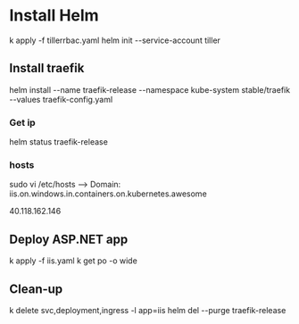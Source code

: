 # Install Helm

k apply -f tillerrbac.yaml
helm init --service-account tiller

## Install traefik

helm install --name traefik-release --namespace kube-system stable/traefik --values traefik-config.yaml

### Get ip

helm status traefik-release

### hosts

sudo vi /etc/hosts
--> Domain: iis.on.windows.in.containers.on.kubernetes.awesome

40.118.162.146

## Deploy ASP.NET app

k apply -f iis.yaml
k get po -o wide

## Clean-up

k delete svc,deployment,ingress -l app=iis
helm del --purge traefik-release
